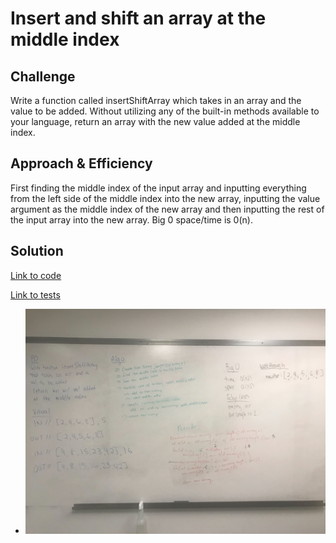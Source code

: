 # Insert and shift an array at the middle index

## Challenge
Write a function called insertShiftArray which takes in an array and the value to be added. Without utilizing any of the built-in methods available to your language, return an array with the new value added at the middle index.

## Approach & Efficiency
First finding the middle index of the input array and inputting everything from the left side of the middle index into the new array, inputting the value argument as the middle index of the new array and then inputting the rest of the input array into the new array. Big 0 space/time is 0(n).

## Solution

[Link to code](../code401challenges/src/main/java/code401challenges/ArrayShift.java)

[Link to tests](../code401challenges/src/test/java/code401challenges/ArrayShiftTest.java)

* ![](../assets/arrayshift.jpg)